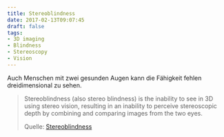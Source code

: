 ```yaml
---
title: Stereoblindness
date: 2017-02-13T09:07:45
draft: false
tags:
- 3D imaging
- Blindness
- Stereoscopy
- Vision
---
```


Auch Menschen mit zwei gesunden Augen kann die Fähigkeit fehlen
dreidimensional zu sehen.

> Stereoblindness (also stereo blindness) is the inability to see in 3D using
> stereo vision, resulting in an inability to perceive stereoscopic depth by
> combining and comparing images from the two eyes.
>
> Quelle: [Stereoblindness](https://en.wikipedia.org/wiki/Stereoblindness)

